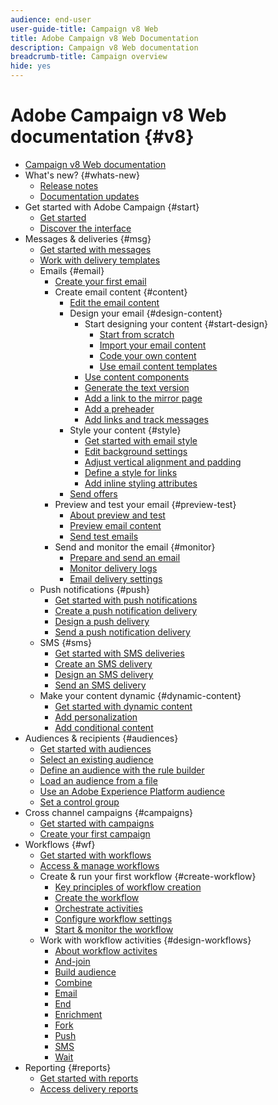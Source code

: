 ```yaml
---
audience: end-user
user-guide-title: Campaign v8 Web
title: Adobe Campaign v8 Web Documentation
description: Campaign v8 Web documentation
breadcrumb-title: Campaign overview
hide: yes
---
```


# Adobe Campaign v8 Web documentation {#v8}

+ [Campaign v8 Web documentation](campaign-web-home.md)
+ What's new? {#whats-new}
  + [Release notes](rn/release-notes.md)
  + [Documentation updates](rn/documentation-updates.md)
+ Get started with Adobe Campaign {#start}
  + [Get started](get-started/get-started.md)
  + [Discover the interface](get-started/user-interface.md)
+ Messages & deliveries {#msg}
  + [Get started with messages](msg/gs-messages.md)
  + [Work with delivery templates](msg/delivery-template.md)
  + Emails {#email}
    + [Create your first email](email/create-email.md)
    + Create email content {#content}
      + [Edit the email content](content/edit-content.md)
      + Design your email {#design-content}
        + Start designing your content {#start-design}
          + [Start from scratch ](content/create-email-content.md)
          + [Import your email content](content/existing-content.md)
          + [Code your own content](content/code-content.md)
          + [Use email content templates](content/email-templates.md)
        + [Use content components](content/content-components.md)
        + [Generate the text version](content/text-version-email.md)
        + [Add a link to the mirror page](content/mirror-page.md)
        + [Add a preheader](content/preheader.md)
        + [Add links and track messages](content/message-tracking.md)    
      + Style your content {#style}
        + [Get started with email style](content/get-started-email-style.md)
        + [Edit background settings](content/backgrounds.md)
        + [Adjust vertical alignment and padding](content/alignment-and-padding.md)
        + [Define a style for links](content/styling-links.md)
        + [Add inline styling attributes](content/inline-styling.md)
      + [Send offers](content/offers.md)
    + Preview and test your email {#preview-test}
      + [About preview and test](preview-test/preview-test.md) 
      + [Preview email content](preview-test/preview-content.md)
      + [Send test emails](preview-test/proofs.md)
    + Send and monitor the email {#monitor}
      + [Prepare and send an email](monitor/prepare-send.md)
      + [Monitor delivery logs](monitor/delivery-logs.md)
      + [Email delivery settings](advanced-settings/delivery-settings.md)
  + Push notifications {#push}
    + [Get started with push notifications](push/gs-push.md)
    + [Create a push notification delivery](push/create-push.md)
    + [Design a push delivery](push/content-push.md)
    + [Send a push notification delivery](push/send-push.md)
  + SMS {#sms}
    + [Get started with SMS deliveries](sms/gs-sms.md)
    + [Create an SMS delivery](sms/create-sms.md)
    + [Design an SMS delivery ](sms/content-sms.md)
    + [Send an SMS delivery ](sms/send-sms.md)
  + Make your content dynamic {#dynamic-content}
    + [Get started with dynamic content](personalization/gs-personalization.md)
    + [Add personalization](personalization/personalize.md)
    + [Add conditional content](personalization/conditions.md)
+ Audiences & recipients {#audiences}
  + [Get started with audiences](audience/about-audiences.md)
  + [Select an existing audience](audience/add-audience.md)
  + [Define an audience with the rule builder](audience/segment-builder.md)
  + [Load an audience from a file](audience/file-audience.md)
  + [Use an Adobe Experience Platform audience](audience/aep-audience.md)
  + [Set a control group](audience/control-group.md)
+ Cross channel campaigns {#campaigns}
  + [Get started with campaigns](campaigns/gs-campaigns.md)
  + [Create your first campaign](campaigns/create-campaigns.md)
+ Workflows {#wf}
  + [Get started with workflows](workflows/gs-workflows.md)
  + [Access & manage workflows](workflows/access-monitor.md)
  + Create & run your first workflow {#create-workflow}
    + [Key principles of workflow creation](workflows/gs-workflow-creation.md)
    + [Create the workflow](workflows/create-workflow.md)
    + [Orchestrate activities](workflows/orchestrate-activities.md)
    + [Configure workflow settings](workflows/workflow-settings.md)
    + [Start & monitor the workflow](workflows/start-monitor-workflows.md)
  + Work with workflow activities {#design-workflows}
    + [About workflow activites](workflows/activities/about-activities.md)
    + [And-join](workflows/activities/and-join.md)
    + [Build audience](workflows/activities/build-audience.md)
    + [Combine](workflows/activities/combine.md)
    + [Email](workflows/activities/email.md)
    + [End](workflows/activities/end.md)
    + [Enrichment](workflows/activities/enrichment.md)
    + [Fork](workflows/activities/fork.md)
    + [Push](workflows/activities/push.md)
    + [SMS](workflows/activities/sms.md)
    + [Wait](workflows/activities/wait.md)
+ Reporting {#reports}
  + [Get started with reports](reporting/gs-reports.md)
  + [Access delivery reports](reporting/delivery-reports.md)

